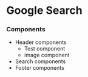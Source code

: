 # Google Search

### Components

- Header components
  - Test component
  - image component
- Search components
- Footer components
